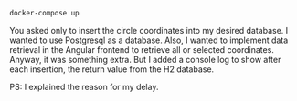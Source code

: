 ```sh
docker-compose up
```
You asked only to insert the circle coordinates into my desired database. I wanted to use Postgresql as a database. Also, I wanted to implement data retrieval in the Angular frontend to retrieve all or selected coordinates. Anyway, it was something extra. But I added a console log to show after each insertion, the return value from the H2 database.  

PS: I explained the reason for my delay.  
